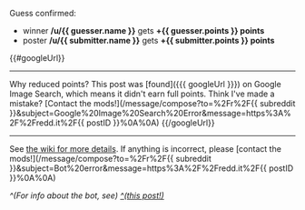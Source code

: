 Guess confirmed:

* winner **/u/{{ guesser.name }}** gets **+{{ guesser.points }} points**
* poster **/u/{{ submitter.name }}** gets **+{{ submitter.points }} points**

{{#googleUrl}}
***
Why reduced points? This post was [found]({{{ googleUrl }}}) on Google Image Search, which means it didn't earn full points. Think I've made a mistake? [Contact the mods!](/message/compose?to=%2Fr%2F{{ subreddit }}&subject=Google%20Image%20Search%20Error&message=https%3A%2F%2Fredd.it%2F{{ postID }}%0A%0A)
{{/googleUrl}}

***
See [the wiki for more details](https://www.reddit.com/r/GuessTheMovie/wiki/index). If anything is incorrect, please [contact the mods!](/message/compose?to=%2Fr%2F{{ subreddit }}&subject=Bot%20error&message=https%3A%2F%2Fredd.it%2F{{ postID }}%0A%0A)

*^(For info about the bot, see) [^(this post!)](https://redd.it/c7rp90)*